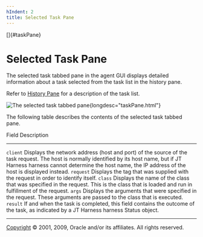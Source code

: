```yaml
---
hIndent: 2
title: Selected Task Pane
---
```


[]{#taskPane}

# Selected Task Pane

The selected task tabbed pane in the agent GUI displays detailed information about a task selected
from the task list in the history pane.

Refer to [History Pane](historyPane.html) for a description of the task list.

![The selected task tabbed pane](../../images/agentGUItasks.gif){longdesc="taskPane.html"}

The following table describes the contents of the selected task tabbed pane.

  Field       Description
  ----------- ----------------------------------------------------------------------------------------------------------------------------------------------------------------------------------------------------------------------------------------------
  `client`    Displays the network address (host and port) of the source of the task request. The host is normally identified by its host name, but if JT Harness harness cannot determine the host name, the IP address of the host is displayed instead.
  `request`   Displays the tag that was supplied with the request in order to identify itself.
  `class`     Displays the name of the class that was specified in the request. This is the class that is loaded and run in fulfillment of the request.
  `args`      Displays the arguments that were specified in the request. These arguments are passed to the class that is executed.
  `result`    If and when the task is completed, this field contains the outcome of the task, as indicated by a JT Harness harness Status object.

----------------------------------------------------------------------------------------------------

[Copyright](../copyright.html) © 2001, 2009, Oracle and/or its affiliates. All rights reserved.
